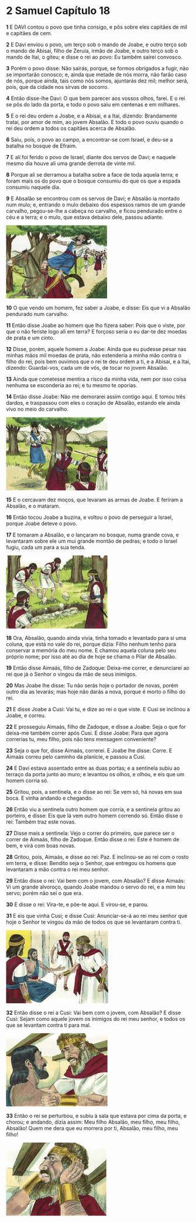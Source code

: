 # 2 Samuel Capítulo 18

**1** 	E DAVI contou o povo que tinha consigo, e pôs sobre eles capitães de mil e capitães de cem.

**2** 	E Davi enviou o povo, um terço sob o mando de Joabe, e outro terço sob o mando de Abisai, filho de Zeruia, irmão de Joabe, e outro terço sob o mando de Itai, o giteu; e disse o rei ao povo: Eu também sairei convosco.

**3** 	Porém o povo disse: Não sairás, porque, se formos obrigados a fugir, não se importarão conosco; e, ainda que metade de nós morra, não farão caso de nós, porque ainda, tais como nós somos, ajuntarás dez mil; melhor será, pois, que da cidade nos sirvas de socorro.

**4** 	Então disse-lhe Davi: O que bem parecer aos vossos olhos, farei. E o rei se pôs do lado da porta, e todo o povo saiu em centenas e em milhares.

**5** 	E o rei deu ordem a Joabe, e a Abisai, e a Itai, dizendo: Brandamente tratai, por amor de mim, ao jovem Absalão. E todo o povo ouviu quando o rei deu ordem a todos os capitães acerca de Absalão.

**6** 	Saiu, pois, o povo ao campo, a encontrar-se com Israel, e deu-se a batalha no bosque de Efraim.

**7** 	E ali foi ferido o povo de Israel, diante dos servos de Davi; e naquele mesmo dia houve ali uma grande derrota de vinte mil.

**8** 	Porque ali se derramou a batalha sobre a face de toda aquela terra; e foram mais os do povo que o bosque consumiu do que os que a espada consumiu naquele dia.

**9** 	E Absalão se encontrou com os servos de Davi; e Absalão ia montado num mulo; e, entrando o mulo debaixo dos espessos ramos de um grande carvalho, pegou-se-lhe a cabeça no carvalho, e ficou pendurado entre o céu e a terra; e o mulo, que estava debaixo dele, passou adiante.

![](../Images/SweetPublishing/10-18-1.jpg) 

**10** 	O que vendo um homem, fez saber a Joabe, e disse: Eis que vi a Absalão pendurado num carvalho.

**11** 	Então disse Joabe ao homem que lho fizera saber: Pois que o viste, por que o não feriste logo ali em terra? E forçoso seria o eu dar-te dez moedas de prata e um cinto.

**12** 	Disse, porém, aquele homem a Joabe: Ainda que eu pudesse pesar nas minhas mãos mil moedas de prata, não estenderia a minha mão contra o filho do rei, pois bem ouvimos que o rei te deu ordem a ti, e a Abisai, e a Itai, dizendo: Guardai-vos, cada um de vós, de tocar no jovem Absalão.

**13** 	Ainda que cometesse mentira a risco da minha vida, nem por isso coisa nenhuma se esconderia ao rei; e tu mesmo te oporias.

**14** 	Então disse Joabe: Não me demorarei assim contigo aqui. E tomou três dardos, e traspassou com eles o coração de Absalão, estando ele ainda vivo no meio do carvalho.

![](../Images/SweetPublishing/10-18-2.jpg) 

**15** 	E o cercavam dez moços, que levaram as armas de Joabe. E feriram a Absalão, e o mataram.

**16** 	Então tocou Joabe a buzina, e voltou o povo de perseguir a Israel, porque Joabe deteve o povo.

**17** 	E tomaram a Absalão, e o lançaram no bosque, numa grande cova, e levantaram sobre ele um mui grande montão de pedras; e todo o Israel fugiu, cada um para a sua tenda.

![](../Images/SweetPublishing/10-18-3.jpg) 

**18** 	Ora, Absalão, quando ainda vivia, tinha tomado e levantado para si uma coluna, que está no vale do rei, porque dizia: Filho nenhum tenho para conservar a memória do meu nome. E chamou aquela coluna pelo seu próprio nome; por isso até ao dia de hoje se chama o Pilar de Absalão.

**19** 	Então disse Aimaás, filho de Zadoque: Deixa-me correr, e denunciarei ao rei que já o Senhor o vingou da mão de seus inimigos.

**20** 	Mas Joabe lhe disse: Tu não serás hoje o portador de novas, porém outro dia as levarás; mas hoje não darás a nova, porque é morto o filho do rei.

**21** 	E disse Joabe a Cusi: Vai tu, e dize ao rei o que viste. E Cusi se inclinou a Joabe, e correu.

**22** 	E prosseguiu Aimaás, filho de Zadoque, e disse a Joabe: Seja o que for deixa-me também correr após Cusi. E disse Joabe: Para que agora correrias tu, meu filho, pois não tens mensagem conveniente?

**23** 	Seja o que for, disse Aimaás, correrei. E Joabe lhe disse: Corre. E Aimaás correu pelo caminho da planície, e passou a Cusi.

**24** 	E Davi estava assentado entre as duas portas; e a sentinela subiu ao terraço da porta junto ao muro; e levantou os olhos, e olhou, e eis que um homem corria só.

**25** 	Gritou, pois, a sentinela, e o disse ao rei: Se vem só, há novas em sua boca. E vinha andando e chegando.

**26** 	Então viu a sentinela outro homem que corria, e a sentinela gritou ao porteiro, e disse: Eis que lá vem outro homem correndo só. Então disse o rei: Também traz este novas.

**27** 	Disse mais a sentinela: Vejo o correr do primeiro, que parece ser o correr de Aimaás, filho de Zadoque. Então disse o rei: Este é homem de bem, e virá com boas novas.

**28** 	Gritou, pois, Aimaás, e disse ao rei: Paz. E inclinou-se ao rei com o rosto em terra, e disse: Bendito seja o Senhor, que entregou os homens que levantaram a mão contra o rei meu senhor.

**29** 	Então disse o rei: Vai bem com o jovem, com Absalão? E disse Aimaás: Vi um grande alvoroço, quando Joabe mandou o servo do rei, e a mim teu servo; porém não sei o que era.

**30** 	E disse o rei: Vira-te, e põe-te aqui. E virou-se, e parou.

**31** 	E eis que vinha Cusi; e disse Cusi: Anunciar-se-á ao rei meu senhor que hoje o Senhor te vingou da mão de todos os que se levantaram contra ti.

![](../Images/SweetPublishing/10-18-4.jpg) 

**32** 	Então disse o rei a Cusi: Vai bem com o jovem, com Absalão? E disse Cusi: Sejam como aquele jovem os inimigos do rei meu senhor, e todos os que se levantam contra ti para mal.

![](../Images/SweetPublishing/10-18-5.jpg) 

**33** 	Então o rei se perturbou, e subiu à sala que estava por cima da porta, e chorou; e andando, dizia assim: Meu filho Absalão, meu filho, meu filho, Absalão! Quem me dera que eu morrera por ti, Absalão, meu filho, meu filho!

![](../Images/SweetPublishing/10-18-6.jpg) 

